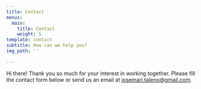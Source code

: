 ```yaml
---
title: Contact
menus:
  main:
    title: Contact
    weight: 5
template: contact
subtitle: How can we help you?
img_path: ''

---
```

Hi there! Thank you so much for your interest in working together. Please fill the contact form below or send us an email at [josemari.taleno@gmail.com](mailto:example@example.com).